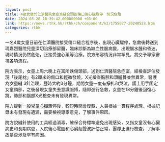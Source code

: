 ```yaml
---
layout: post
title: 4歲女童於仁濟醫院急症室縫合頭部傷口後心臟驟停　情況危殆
date: 2024-05-28 18:39:42.000000000 +08:00
link: https://news.rthk.hk/rthk/ch/component/k2/1755077-20240528.htm
categories: rthk
---
```


一名4歲女童日前在仁濟醫院接受傷口縫合程序後，出現心臟驟停，急救後轉送到瑪嘉烈醫院兒童深切治療部留醫，臨床診斷為缺血性腦病變，出現腦水腫和昏迷，現時情況仍然危殆，正接受強心藥等治療。院方形容情況非常罕見，將交予專家審視各項流程。

院方表示，女童上周六晚上在寓所跌傷頭部，送到仁濟醫院急症室，經檢查評估發現「後尾枕」有2厘米的傷口和輕微發燒，X光檢查胸腔和頭臚骨並無異常，醫護為女童縫 3針治理，歷時大約3分鐘，期間女童一度有掙扎和哭泣，護士用手固定女童頭部，之後發現女童失去意識脈搏，隨即進行急救，女童在18分鐘後回復心跳，肺部和腦部X光檢查未有發現異常。

院方提到一般兒童心臟驟停後，較短時間會復蘇，人員根據一貫程序處理，根據記錄未有發現有遺漏，需要檢視專家意見，了解事件原因。

院方說縫針使用的工具經過消毒，確保合符標準避免出現感染，又指女童沒有心臟病史和長期病患，入院後心電圖和心臟超聲波評估正常，團隊正進行檢查，了解事故是否涉及罕有病因。
